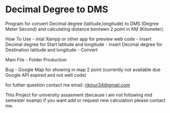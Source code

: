 # Decimal Degree to DMS
 Program for convert Decimal degree (latitude,longitude) to DMS (Degree Meter Second) and calculating distance bentwen 2 point in KM (Kilometer).
 
How To Use
	- intal Xampp or other app for preview web code
	- insert Decimal degree for Start latitude and longitude
	- insert Decimal degree for Destination latitude and longitude
	- Convert
	
Main File
	- Folder Production
	
Bug
	- Google Map for showing in map 2 point (currently not available due Google API expired and not well code)
	
for futher question contact me
email: rikinur34@gmail.com

This Project for university assasment (because i am not following mid semester examp)
if you want add or request new calculation please contact me.
